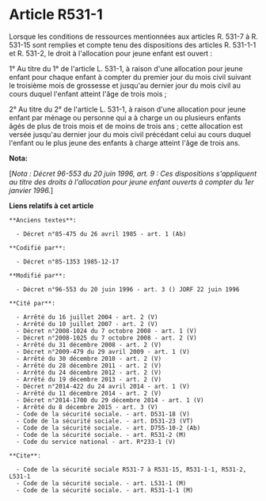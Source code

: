 # Article R531-1

Lorsque les conditions de ressources mentionnées aux articles R. 531-7 à R. 531-15 sont remplies et compte tenu des
dispositions des articles R. 531-1-1 et R. 531-2, le droit à l'allocation pour jeune enfant est ouvert :

1° Au titre du 1° de l'article L. 531-1, à raison d'une allocation pour jeune enfant pour chaque enfant à compter du premier
jour du mois civil suivant le troisième mois de grossesse et jusqu'au dernier jour du mois civil au cours duquel l'enfant
atteint l'âge de trois mois ;

2° Au titre du 2° de l'article L. 531-1, à raison d'une allocation pour jeune enfant par ménage ou personne qui a à charge un
ou plusieurs enfants âgés de plus de trois mois et de moins de trois ans ; cette allocation est versée jusqu'au dernier jour
du mois civil précédant celui au cours duquel l'enfant ou le plus jeune des enfants à charge atteint l'âge de trois ans.

**Nota:**

[*Nota : Décret 96-553 du 20 juin 1996, art. 9 : Ces dispositions s'appliquent au titre des droits à l'allocation pour jeune
enfant ouverts à compter du 1er janvier 1996.*]

**Liens relatifs à cet article**

	**Anciens textes**:

	  - Décret n°85-475 du 26 avril 1985 - art. 1 (Ab)

	**Codifié par**:

	  - Décret n°85-1353 1985-12-17

	**Modifié par**:

	  - Décret n°96-553 du 20 juin 1996 - art. 3 () JORF 22 juin 1996

	**Cité par**:

	  - Arrêté du 16 juillet 2004 - art. 2 (V)
	  - Arrêté du 10 juillet 2007 - art. 2 (V)
	  - Décret n°2008-1024 du 7 octobre 2008 - art. 1 (V)
	  - Décret n°2008-1025 du 7 octobre 2008 - art. 2 (V)
	  - Arrêté du 31 décembre 2008 - art. 2 (V)
	  - Décret n°2009-479 du 29 avril 2009 - art. 1 (V)
	  - Arrêté du 30 décembre 2010 - art. 2 (V)
	  - Arrêté du 28 décembre 2011 - art. 2 (V)
	  - Arrêté du 24 décembre 2012 - art. 2 (V)
	  - Arrêté du 19 décembre 2013 - art. 2 (V)
	  - Décret n°2014-422 du 24 avril 2014 - art. 1 (V)
	  - Arrêté du 11 décembre 2014 - art. 2 (V)
	  - Décret n°2014-1700 du 29 décembre 2014 - art. 1 (V)
	  - Arrêté du 8 décembre 2015 - art. 3 (V)
	  - Code de la sécurité sociale. - art. D531-18 (V)
	  - Code de la sécurité sociale. - art. D531-23 (VT)
	  - Code de la sécurité sociale. - art. D755-10-2 (Ab)
	  - Code de la sécurité sociale. - art. R531-2 (M)
	  - Code du service national - art. R*233-1 (V)

	**Cite**:

	  - Code de la sécurité sociale R531-7 à R531-15, R531-1-1, R531-2, L531-1
	  - Code de la sécurité sociale. - art. L531-1 (M)
	  - Code de la sécurité sociale. - art. R531-1-1 (M)
